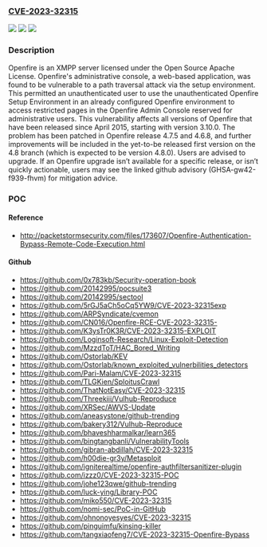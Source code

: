 ### [CVE-2023-32315](https://cve.mitre.org/cgi-bin/cvename.cgi?name=CVE-2023-32315)
![](https://img.shields.io/static/v1?label=Product&message=Openfire&color=blue)
![](https://img.shields.io/static/v1?label=Version&message=%3D%20%3E%3D%203.10.0%2C%20%3C%204.6.8%20&color=brighgreen)
![](https://img.shields.io/static/v1?label=Vulnerability&message=CWE-22%3A%20Improper%20Limitation%20of%20a%20Pathname%20to%20a%20Restricted%20Directory%20('Path%20Traversal')&color=brighgreen)

### Description

Openfire is an XMPP server licensed under the Open Source Apache License. Openfire's administrative console, a web-based application, was found to be vulnerable to a path traversal attack via the setup environment. This permitted an unauthenticated user to use the unauthenticated Openfire Setup Environment in an already configured Openfire environment to access restricted pages in the Openfire Admin Console reserved for administrative users. This vulnerability affects all versions of Openfire that have been released since April 2015, starting with version 3.10.0. The problem has been patched in Openfire release 4.7.5 and 4.6.8, and further improvements will be included in the yet-to-be released first version on the 4.8 branch (which is expected to be version 4.8.0). Users are advised to upgrade. If an Openfire upgrade isn’t available for a specific release, or isn’t quickly actionable, users may see the linked github advisory (GHSA-gw42-f939-fhvm) for mitigation advice.

### POC

#### Reference
- http://packetstormsecurity.com/files/173607/Openfire-Authentication-Bypass-Remote-Code-Execution.html

#### Github
- https://github.com/0x783kb/Security-operation-book
- https://github.com/20142995/pocsuite3
- https://github.com/20142995/sectool
- https://github.com/5rGJ5aCh5oCq5YW9/CVE-2023-32315exp
- https://github.com/ARPSyndicate/cvemon
- https://github.com/CN016/Openfire-RCE-CVE-2023-32315-
- https://github.com/K3ysTr0K3R/CVE-2023-32315-EXPLOIT
- https://github.com/Loginsoft-Research/Linux-Exploit-Detection
- https://github.com/MzzdToT/HAC_Bored_Writing
- https://github.com/Ostorlab/KEV
- https://github.com/Ostorlab/known_exploited_vulnerbilities_detectors
- https://github.com/Pari-Malam/CVE-2023-32315
- https://github.com/TLGKien/SploitusCrawl
- https://github.com/ThatNotEasy/CVE-2023-32315
- https://github.com/Threekiii/Vulhub-Reproduce
- https://github.com/XRSec/AWVS-Update
- https://github.com/aneasystone/github-trending
- https://github.com/bakery312/Vulhub-Reproduce
- https://github.com/bhaveshharmalkar/learn365
- https://github.com/bingtangbanli/VulnerabilityTools
- https://github.com/gibran-abdillah/CVE-2023-32315
- https://github.com/h00die-gr3y/Metasploit
- https://github.com/igniterealtime/openfire-authfiltersanitizer-plugin
- https://github.com/izzz0/CVE-2023-32315-POC
- https://github.com/johe123qwe/github-trending
- https://github.com/luck-ying/Library-POC
- https://github.com/miko550/CVE-2023-32315
- https://github.com/nomi-sec/PoC-in-GitHub
- https://github.com/ohnonoyesyes/CVE-2023-32315
- https://github.com/pinguimfu/kinsing-killer
- https://github.com/tangxiaofeng7/CVE-2023-32315-Openfire-Bypass

